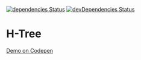 [![dependencies Status](https://david-dm.org/marcobiedermann/playground/status.svg?path=fractals/h-tree)](https://david-dm.org/marcobiedermann/playground?path=fractals/h-tree) [![devDependencies Status](https://david-dm.org/marcobiedermann/playground/dev-status.svg?path=fractals/h-tree)](https://david-dm.org/marcobiedermann/playground?path=fractals/h-tree&type=dev)

# H-Tree

[Demo on Codepen](http://codepen.io/marcobiedermann/pen/bpjJoB)
